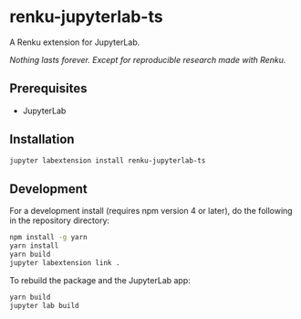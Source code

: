 # renku-jupyterlab-ts

A Renku extension for JupyterLab.

*Nothing lasts forever. Except for reproducible research made with Renku.*

## Prerequisites

* JupyterLab

## Installation

```bash
jupyter labextension install renku-jupyterlab-ts
```

## Development

For a development install (requires npm version 4 or later), do the following in the repository directory:

```bash
npm install -g yarn
yarn install
yarn build
jupyter labextension link .
```

To rebuild the package and the JupyterLab app:

```bash
yarn build
jupyter lab build
```
